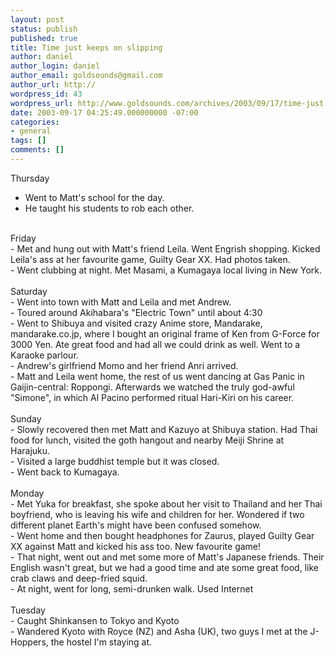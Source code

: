 ```yaml
---
layout: post
status: publish
published: true
title: Time just keeps on slipping
author: daniel
author_login: daniel
author_email: goldsounds@gmail.com
author_url: http://
wordpress_id: 43
wordpress_url: http://www.goldsounds.com/archives/2003/09/17/time-just-keeps-on-slipping/
date: 2003-09-17 04:25:49.000000000 -07:00
categories:
- general
tags: []
comments: []
---
```

Thursday<br />
- Went to Matt's school for the day.<br />
- He taught his students to rob each other.<br />
<br />
Friday<br />
- Met and hung out with Matt's friend Leila. Went Engrish shopping. Kicked Leila's ass at her favourite game, Guilty Gear XX. Had photos taken.<br />
- Went clubbing at night. Met Masami, a Kumagaya local living in New York.<br />
<br />
Saturday<br />
- Went into town with Matt and Leila and met Andrew.<br />
- Toured around Akihabara's "Electric Town" until about 4:30<br />
- Went to Shibuya and visited crazy Anime store, Mandarake, mandarake.co.jp, where I bought an original frame of Ken from G-Force for 3000 Yen. Ate great food and had all we could drink as well. Went to a Karaoke parlour.<br />
- Andrew's girlfriend Momo and her friend Anri arrived.<br />
- Matt and Leila went home, the rest of us went dancing at Gas Panic in Gaijin-central: Roppongi. Afterwards we watched the truly god-awful "Simone", in which Al Pacino performed ritual Hari-Kiri on his career.<br />
<br />
Sunday<br />
- Slowly recovered then met Matt and Kazuyo at Shibuya station. Had Thai food for lunch, visited the goth hangout and nearby Meiji Shrine at Harajuku. <br />
- Visited a large buddhist temple but it was closed.<br />
- Went back to Kumagaya.<br />
<br />
Monday<br />
- Met Yuka for breakfast, she spoke about her visit to Thailand and her Thai boyfriend, who is leaving his wife and children for her. Wondered if two different planet Earth's might have been confused somehow.<br />
- Went home and then bought headphones for Zaurus, played Guilty Gear XX against Matt and kicked his ass too. New favourite game!<br />
- That night, went out and met some more of Matt's Japanese friends. Their English wasn't great, but we had a good time and ate some great food, like crab claws and deep-fried squid.<br />
- At night, went for long, semi-drunken walk. Used Internet<br />
<br />
Tuesday<br />
- Caught Shinkansen to Tokyo and Kyoto<br />
- Wandered Kyoto with Royce (NZ) and Asha (UK), two guys I met at the J-Hoppers, the hostel I'm staying at.
